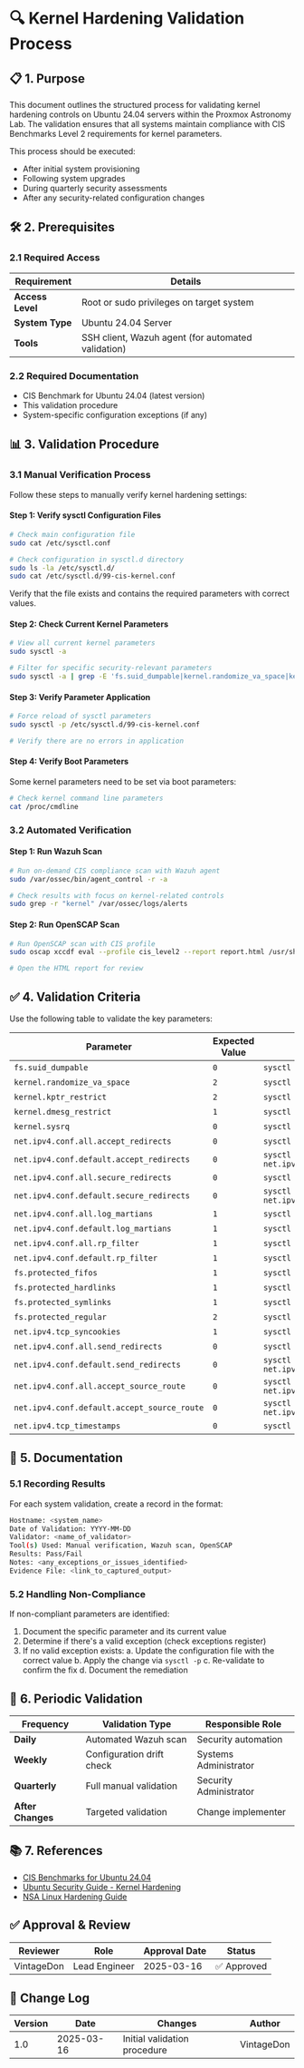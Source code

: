 <!-- 
---
title: "Kernel Hardening Validation Process"
description: "Step-by-step procedure for validating kernel hardening controls in accordance with CIS Benchmarks for Ubuntu 24.04"
author: "VintageDon"
tags: ["security", "validation", "kernel", "hardening", "cisv8", "ubuntu"]
category: "Security"
kb_type: "Procedure"
version: "1.0"
status: "Published"
last_updated: "2025-03-16"
---
-->

# 🔍 **Kernel Hardening Validation Process**

## 📋 **1. Purpose**

This document outlines the structured process for validating kernel hardening controls on Ubuntu 24.04 servers within the Proxmox Astronomy Lab. The validation ensures that all systems maintain compliance with CIS Benchmarks Level 2 requirements for kernel parameters.

This process should be executed:

- After initial system provisioning
- Following system upgrades
- During quarterly security assessments
- After any security-related configuration changes

## 🛠️ **2. Prerequisites**

### **2.1 Required Access**

| **Requirement** | **Details** |
|----------------|------------|
| **Access Level** | Root or sudo privileges on target system |
| **System Type** | Ubuntu 24.04 Server |
| **Tools** | SSH client, Wazuh agent (for automated validation) |

### **2.2 Required Documentation**

- CIS Benchmark for Ubuntu 24.04 (latest version)
- This validation procedure
- System-specific configuration exceptions (if any)

## 📊 **3. Validation Procedure**

### **3.1 Manual Verification Process**

Follow these steps to manually verify kernel hardening settings:

#### **Step 1: Verify sysctl Configuration Files**

```bash
# Check main configuration file
sudo cat /etc/sysctl.conf

# Check configuration in sysctl.d directory
sudo ls -la /etc/sysctl.d/
sudo cat /etc/sysctl.d/99-cis-kernel.conf
```

Verify that the file exists and contains the required parameters with correct values.

#### **Step 2: Check Current Kernel Parameters**

```bash
# View all current kernel parameters
sudo sysctl -a

# Filter for specific security-relevant parameters
sudo sysctl -a | grep -E 'fs.suid_dumpable|kernel.randomize_va_space|kernel.kptr_restrict|kernel.dmesg_restrict|kernel.sysrq|net.ipv4.conf.all.accept_redirects|net.ipv4.conf.default.accept_redirects|net.ipv4.conf.all.secure_redirects|net.ipv4.conf.default.secure_redirects|net.ipv4.conf.all.log_martians|net.ipv4.conf.default.log_martians|net.ipv4.conf.all.rp_filter|net.ipv4.conf.default.rp_filter|fs.protected_fifos|fs.protected_hardlinks|fs.protected_symlinks|fs.protected_regular|net.ipv4.tcp_syncookies|net.ipv4.conf.all.send_redirects|net.ipv4.conf.default.send_redirects|net.ipv4.conf.all.accept_source_route|net.ipv4.conf.default.accept_source_route|net.ipv4.tcp_timestamps'
```

#### **Step 3: Verify Parameter Application**

```bash
# Force reload of sysctl parameters
sudo sysctl -p /etc/sysctl.d/99-cis-kernel.conf

# Verify there are no errors in application
```

#### **Step 4: Verify Boot Parameters**

Some kernel parameters need to be set via boot parameters:

```bash
# Check kernel command line parameters
cat /proc/cmdline
```

### **3.2 Automated Verification**

#### **Step 1: Run Wazuh Scan**

```bash
# Run on-demand CIS compliance scan with Wazuh agent
sudo /var/ossec/bin/agent_control -r -a

# Check results with focus on kernel-related controls
sudo grep -r "kernel" /var/ossec/logs/alerts
```

#### **Step 2: Run OpenSCAP Scan**

```bash
# Run OpenSCAP scan with CIS profile
sudo oscap xccdf eval --profile cis_level2 --report report.html /usr/share/xml/scap/ssg/content/ssg-ubuntu2404-xccdf.xml

# Open the HTML report for review
```

## ✅ **4. Validation Criteria**

Use the following table to validate the key parameters:

| **Parameter** | **Expected Value** | **Validation Command** | **Compliant?** |
|--------------|-------------------|------------------------|----------------|
| `fs.suid_dumpable` | `0` | `sysctl fs.suid_dumpable` | ☐ |
| `kernel.randomize_va_space` | `2` | `sysctl kernel.randomize_va_space` | ☐ |
| `kernel.kptr_restrict` | `2` | `sysctl kernel.kptr_restrict` | ☐ |
| `kernel.dmesg_restrict` | `1` | `sysctl kernel.dmesg_restrict` | ☐ |
| `kernel.sysrq` | `0` | `sysctl kernel.sysrq` | ☐ |
| `net.ipv4.conf.all.accept_redirects` | `0` | `sysctl net.ipv4.conf.all.accept_redirects` | ☐ |
| `net.ipv4.conf.default.accept_redirects` | `0` | `sysctl net.ipv4.conf.default.accept_redirects` | ☐ |
| `net.ipv4.conf.all.secure_redirects` | `0` | `sysctl net.ipv4.conf.all.secure_redirects` | ☐ |
| `net.ipv4.conf.default.secure_redirects` | `0` | `sysctl net.ipv4.conf.default.secure_redirects` | ☐ |
| `net.ipv4.conf.all.log_martians` | `1` | `sysctl net.ipv4.conf.all.log_martians` | ☐ |
| `net.ipv4.conf.default.log_martians` | `1` | `sysctl net.ipv4.conf.default.log_martians` | ☐ |
| `net.ipv4.conf.all.rp_filter` | `1` | `sysctl net.ipv4.conf.all.rp_filter` | ☐ |
| `net.ipv4.conf.default.rp_filter` | `1` | `sysctl net.ipv4.conf.default.rp_filter` | ☐ |
| `fs.protected_fifos` | `1` | `sysctl fs.protected_fifos` | ☐ |
| `fs.protected_hardlinks` | `1` | `sysctl fs.protected_hardlinks` | ☐ |
| `fs.protected_symlinks` | `1` | `sysctl fs.protected_symlinks` | ☐ |
| `fs.protected_regular` | `2` | `sysctl fs.protected_regular` | ☐ |
| `net.ipv4.tcp_syncookies` | `1` | `sysctl net.ipv4.tcp_syncookies` | ☐ |
| `net.ipv4.conf.all.send_redirects` | `0` | `sysctl net.ipv4.conf.all.send_redirects` | ☐ |
| `net.ipv4.conf.default.send_redirects` | `0` | `sysctl net.ipv4.conf.default.send_redirects` | ☐ |
| `net.ipv4.conf.all.accept_source_route` | `0` | `sysctl net.ipv4.conf.all.accept_source_route` | ☐ |
| `net.ipv4.conf.default.accept_source_route` | `0` | `sysctl net.ipv4.conf.default.accept_source_route` | ☐ |
| `net.ipv4.tcp_timestamps` | `0` | `sysctl net.ipv4.tcp_timestamps` | ☐ |

## 📝 **5. Documentation**

### **5.1 Recording Results**

For each system validation, create a record in the format:

```bash
Hostname: <system_name>
Date of Validation: YYYY-MM-DD
Validator: <name_of_validator>
Tool(s) Used: Manual verification, Wazuh scan, OpenSCAP
Results: Pass/Fail
Notes: <any_exceptions_or_issues_identified>
Evidence File: <link_to_captured_output>
```

### **5.2 Handling Non-Compliance**

If non-compliant parameters are identified:

1. Document the specific parameter and its current value
2. Determine if there's a valid exception (check exceptions register)
3. If no valid exception exists:
   a. Update the configuration file with the correct value
   b. Apply the change via `sysctl -p`
   c. Re-validate to confirm the fix
   d. Document the remediation

## 🔄 **6. Periodic Validation**

| **Frequency** | **Validation Type** | **Responsible Role** |
|--------------|---------------------|----------------------|
| **Daily** | Automated Wazuh scan | Security automation |
| **Weekly** | Configuration drift check | Systems Administrator |
| **Quarterly** | Full manual validation | Security Administrator |
| **After Changes** | Targeted validation | Change implementer |

## 📚 **7. References**

- [CIS Benchmarks for Ubuntu 24.04](https://www.cisecurity.org/benchmark/ubuntu_linux/)
- [Ubuntu Security Guide - Kernel Hardening](https://ubuntu.com/security/certification/docs/kernel-hardening)
- [NSA Linux Hardening Guide](https://media.defense.gov/2022/Aug/29/2003066362/-1/-1/0/CTR_UBUNTU_18-04_V2_R1_SECURITY_TECHNICAL_IMPLEMENTATION_GUIDE.PDF)

## ✅ **Approval & Review**

| **Reviewer** | **Role** | **Approval Date** | **Status** |
|-------------|---------|------------------|------------|
| VintageDon | Lead Engineer | 2025-03-16 | ✅ Approved |

## 📜 **Change Log**

| **Version** | **Date** | **Changes** | **Author** |
|------------|---------|-------------|------------|
| 1.0 | 2025-03-16 | Initial validation procedure | VintageDon |
